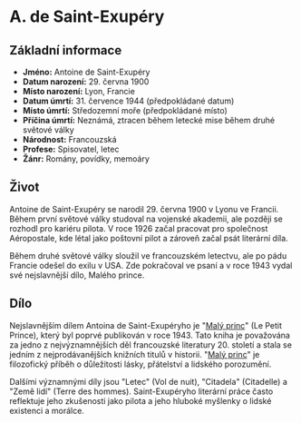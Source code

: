 # A. de Saint-Exupéry

## Základní informace

- **Jméno:** Antoine de Saint-Exupéry
- **Datum narození:** 29. června 1900
- **Místo narození:** Lyon, Francie
- **Datum úmrtí:** 31. července 1944 (předpokládané datum)
- **Místo úmrtí:** Středozemní moře (předpokládané místo)
- **Příčina úmrtí:** Neznámá, ztracen během letecké mise během druhé světové války
- **Národnost:** Francouzská
- **Profese:** Spisovatel, letec
- **Žánr:** Romány, povídky, memoáry

## Život

Antoine de Saint-Exupéry se narodil 29. června 1900 v Lyonu ve Francii. Během první světové války studoval na vojenské akademii, ale později se rozhodl pro kariéru pilota. V roce 1926 začal pracovat pro společnost Aéropostale, kde létal jako poštovní pilot a zároveň začal psát literární díla.

Během druhé světové války sloužil ve francouzském letectvu, ale po pádu Francie odešel do exilu v USA. Zde pokračoval ve psaní a v roce 1943 vydal své nejslavnější dílo, Malého prince.

## Dílo

Nejslavnějším dílem Antoina de Saint-Exupéryho je "[Malý princ](Malý%20princ.md)" (Le Petit Prince), který byl poprvé publikován v roce 1943. Tato kniha je považována za jedno z nejvýznamnějších děl francouzské literatury 20. století a stala se jedním z nejprodávanějších knižních titulů v historii. "[Malý princ](Malý%20princ.md)" je filozofický příběh o důležitosti lásky, přátelství a lidského porozumění.

Dalšími významnými díly jsou "Letec" (Vol de nuit), "Citadela" (Citadelle) a "Země lidí" (Terre des hommes). Saint-Exupéryho literární práce často reflektuje jeho zkušenosti jako pilota a jeho hluboké myšlenky o lidské existenci a morálce.